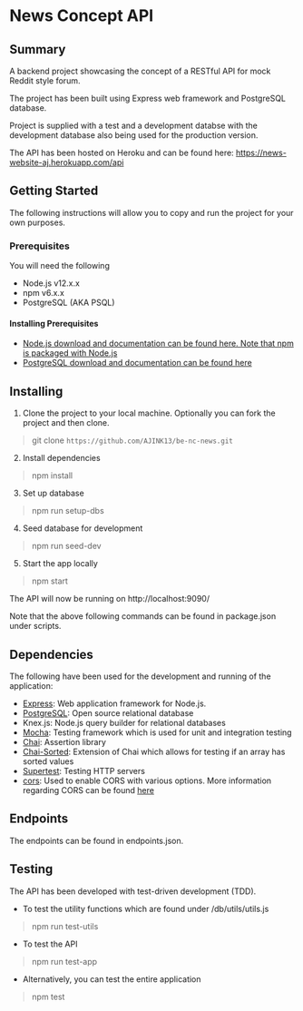 # News Concept API

## Summary

A backend project showcasing the concept of a RESTful API for mock Reddit style forum.

The project has been built using Express web framework and PostgreSQL database.

Project is supplied with a test and a development databse with the development database also being used for the production version.

The API has been hosted on Heroku and can be found here: https://news-website-aj.herokuapp.com/api

## Getting Started

The following instructions will allow you to copy and run the project for your own purposes.

### Prerequisites

You will need the following

- Node.js v12.x.x
- npm v6.x.x
- PostgreSQL (AKA PSQL)

#### Installing Prerequisites

- [Node.js download and documentation can be found here. Note that npm is packaged with Node.js](https://nodejs.org/en/)
- [PostgreSQL download and documentation can be found here](https://www.postgresql.org/)

## Installing

1. Clone the project to your local machine. Optionally you can fork the project and then clone.

> git clone `https://github.com/AJINK13/be-nc-news.git`

2. Install dependencies

> npm install

3. Set up database

> npm run setup-dbs

4. Seed database for development

> npm run seed-dev

5. Start the app locally

> npm start

The API will now be running on http://localhost:9090/

Note that the above following commands can be found in package.json under scripts.

## Dependencies

The following have been used for the development and running of the application:

- [Express](https://expressjs.com/): Web application framework for Node.js.
- [PostgreSQL](https://www.postgresql.org/): Open source relational database
- Knex.js: Node.js query builder for relational databases
- [Mocha](https://mochajs.org/): Testing framework which is used for unit and integration testing
- [Chai](https://www.chaijs.com/): Assertion library
- [Chai-Sorted](https://www.chaijs.com/plugins/chai-sorted/): Extension of Chai which allows for testing if an array has sorted values
- [Supertest](https://github.com/visionmedia/supertest): Testing HTTP servers
- [cors](https://github.com/expressjs/cors): Used to enable CORS with various options. More information regarding CORS can be found [here](https://developer.mozilla.org/en-US/docs/Web/HTTP/CORS)

## Endpoints

The endpoints can be found in endpoints.json.

## Testing

The API has been developed with test-driven development (TDD).

- To test the utility functions which are found under /db/utils/utils.js

> npm run test-utils

- To test the API

> npm run test-app

- Alternatively, you can test the entire application

> npm test
